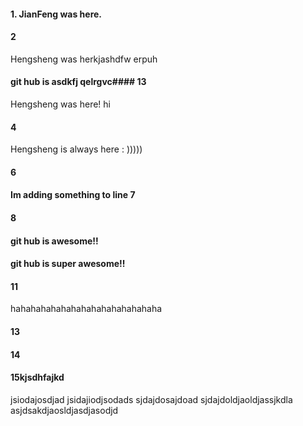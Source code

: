 #### 1. JianFeng was here.
#### 2
Hengsheng was herkjashdfw erpuh
#### git hub is asdkfj qelrgvc#### 13
Hengsheng was here! hi
#### 4
Hengsheng is always here : )))))
#### 6
####  Im adding something to line 7
#### 8
#### git hub is awesome!!
#### git hub is super awesome!!
#### 11
hahahahahahahahahahahahahahaha
#### 13
#### 14
#### 15kjsdhfajkd
jsiodajosdjad
jsidajiodjsodads
sjdajdosajdoad
sjdajdoldjaoldjassjkdla
asjdsakdjaosldjasdjasodjd
